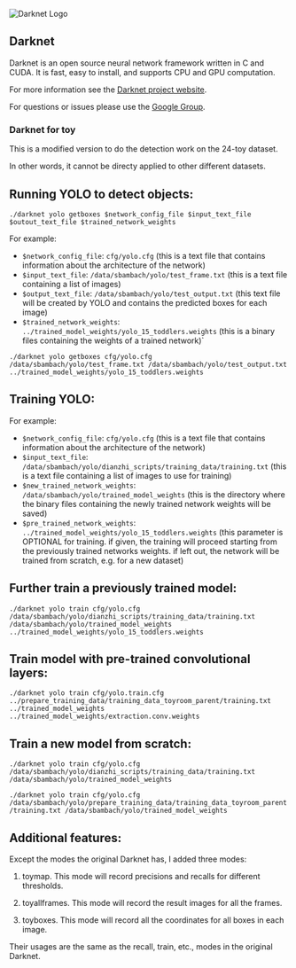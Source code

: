 ![Darknet Logo](http://pjreddie.com/media/files/darknet-black-small.png)

## Darknet

Darknet is an open source neural network framework written in C and CUDA. It is fast, easy to install, and supports CPU and GPU computation.

For more information see the [Darknet project website](http://pjreddie.com/darknet).

For questions or issues please use the [Google Group](https://groups.google.com/forum/#!forum/darknet).

### Darknet for toy

This is a modified version to do the detection work on the 24-toy dataset.

In other words, it cannot be directy applied to other different datasets.

## Running YOLO to detect objects:

`./darknet yolo getboxes $network_config_file $input_text_file $outout_text_file $trained_network_weights`

For example:

- `$network_config_file`: `cfg/yolo.cfg` (this is a text file that contains information about the architecture of the network)
- `$input_text_file`: `/data/sbambach/yolo/test_frame.txt` (this is a text file containing a list of images)
- `$output_text_file`: `/data/sbambach/yolo/test_output.txt` (this text file will be created by YOLO and contains the predicted boxes for each image)
- `$trained_network_weights`: `../trained_model_weights/yolo_15_toddlers.weights` (this is a binary files containing the weights of a trained network)`

`./darknet yolo getboxes cfg/yolo.cfg /data/sbambach/yolo/test_frame.txt /data/sbambach/yolo/test_output.txt ../trained_model_weights/yolo_15_toddlers.weights`


## Training YOLO:

For example:

- `$network_config_file`: `cfg/yolo.cfg` (this is a text file that contains information about the architecture of the network)
- `$input_text_file`: `/data/sbambach/yolo/dianzhi_scripts/training_data/training.txt` (this is a text file containing a list of images to use for training)
- `$new_trained_network_weights`: `/data/sbambach/yolo/trained_model_weights` (this is the directory where the binary files containing the newly trained network weights will be saved)
- `$pre_trained_network_weights`: `../trained_model_weights/yolo_15_toddlers.weights` (this parameter is OPTIONAL for training. if given, the training will proceed starting from the previously trained networks weights. if left out, the network will be trained from scratch, e.g. for a new dataset)

## Further train a previously trained model:

`./darknet yolo train cfg/yolo.cfg /data/sbambach/yolo/dianzhi_scripts/training_data/training.txt /data/sbambach/yolo/trained_model_weights ../trained_model_weights/yolo_15_toddlers.weights`

## Train model with pre-trained convolutional layers:

`./darknet yolo train cfg/yolo.train.cfg ../prepare_training_data/training_data_toyroom_parent/training.txt ../trained_model_weights ../trained_model_weights/extraction.conv.weights`

## Train a new model from scratch:

`./darknet yolo train cfg/yolo.cfg /data/sbambach/yolo/dianzhi_scripts/training_data/training.txt /data/sbambach/yolo/trained_model_weights`


`./darknet yolo train cfg/yolo.cfg /data/sbambach/yolo/prepare_training_data/training_data_toyroom_parent/training.txt /data/sbambach/yolo/trained_model_weights`

## Additional features: 

Except the modes the original Darknet has, I added three modes:

1. toymap. This mode will record precisions and recalls for different thresholds.

2. toyallframes. This mode will record the result images for all the frames.

3. toyboxes. This mode will record all the coordinates for all boxes in each image.

Their usages are the same as the recall, train, etc., modes in the original Darknet.


